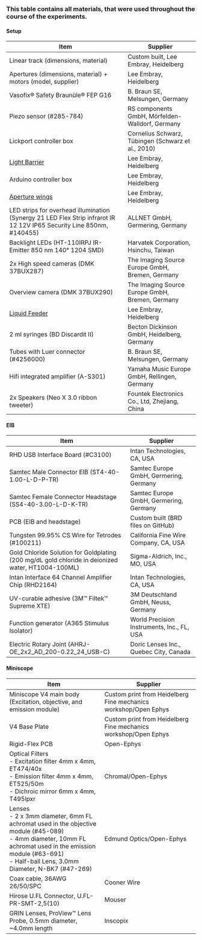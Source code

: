 ### This table contains all materials, that were used throughout the course of the experiments. 

#### Setup
| Item                                              | Supplier                                        |
|---------------------------------------------------|-------------------------------------------------|
| Linear track (dimensions, material)               | Custom built, Lee Embray, Heidelberg            |
| Apertures (dimensions, material) + motors (model, supplier) | Lee Embray, Heidelberg                |
| Vasofix® Safety Braunüle® FEP G16                 | B. Braun SE, Melsungen, Germany                 |
| Piezo sensor (#285-784)                           | RS components GmbH, Mörfelden-Walldorf, Germany |
| Lickport controller box                           | Cornelius Schwarz, Tübingen (Schwarz et al., 2010) |
| [Light Barrier](LightBarrier/info.md)             | Lee Embray, Heidelberg                       |
| Arduino controller box                            | Lee Embray, Heidelberg                          |
| [Aperture wings](ApertureGate/info.md)               | Lee Embray, Heidelberg                          |
| LED strips for overhead illumination (Synergy 21 LED Flex Strip infrarot IR 12 12V IP65 Security Line 850nm, #140455) | ALLNET GmbH, Germering, Germany |
| Backlight LEDs (HT-110IRPJ IR-Emitter 850 nm 140° 1204 SMD) | Harvatek Corporation, Hsinchu, Taiwan |
| 2x High speed cameras (DMK 37BUX287)              | The Imaging Source Europe GmbH, Bremen, Germany |
| Overview camera (DMK 37BUX290)                    | The Imaging Source Europe GmbH, Bremen, Germany |
| [Liquid Feeder](LiquidFeeder/info.md)             | Lee Embray, Heidelberg |
| 2 ml syringes (BD Discardit II)                   | Becton Dickinson GmbH, Heidelberg, Germany |
| Tubes with Luer connector (#4256000)              | B. Braun SE, Melsungen, Germany         |
| Hifi integrated amplifier (A-S301)                | Yamaha Music Europe GmbH, Rellingen, Germany |
| 2x Speakers (Neo X 3.0 ribbon tweeter)            | Fountek Electronics Co., Ltd, Zhejiang, China |

#### EIB
| Item                                              | Supplier                                       | 
|---------------------------------------------------|------------------------------------------------|
| RHD USB Interface Board (#C3100)                  | Intan Technologies, CA, USA                    |
| Samtec Male Connector EIB (ST4-40-1.00-L-D-P-TR)  | Samtec Europe GmbH, Germering, Germany         |
| Samtec Female Connector Headstage (SS4-40-3.00-L-D-K-TR) | Samtec Europe GmbH, Germering, Germany  |
| PCB (EIB and headstage)                           | Custom built (BRD files on GitHub)             |
| Tungsten 99.95% CS Wire for Tetrodes (#100211)    | California Fine Wire Company, CA, USA          |
| Gold Chloride Solution for Goldplating (200 mg/dL gold chloride in deionized water, HT1004-100ML) | Sigma-Aldrich, Inc., MO, USA |
| Intan Interface 64 Channel Amplifier Chip (RHD2164) | Intan Technologies, CA, USA                  |
| UV-curable adhesive (3M™ Filtek™ Supreme XTE)     | 3M Deutschland GmbH, Neuss, Germany            | 
| Function generator (A365 Stimulus Isolator)       | World Precision Instruments, Inc., FL, USA     |
| Electric Rotary Joint (AHRJ-OE_2x2_AD_200-0.22_24_USB-C) | Doric Lenses Inc., Quebec City, Canada  |

#### Miniscope
| Item                                                   | Supplier                                  | 
|--------------------------------------------------------|-------------------------------------------|
| Miniscope V4 main body (Excitation, objective, and emission module) | Custom print from Heidelberg Fine mechanics workshop/Open Ephys |
| V4 Base Plate                                          | Custom print from Heidelberg Fine mechanics workshop/Open Ephys |
| Rigid-Flex PCB                                         | Open-Ephys                                |
| Optical Filters <br> - Excitation filter 4mm x 4mm, ET474/40x <br> - Emission filter 4mm x 4mm, ET525/50m <br> - Dichroic mirror 6mm x 4mm, T495lpxr | Chromal/Open-Ephys |
| Lenses <br> - 2 x 3mm diameter, 6mm FL achromat used in the objective module (#45-089) <br> - 4mm diameter, 10mm FL achromat used in the emission module (#63-691) <br> - Half-ball Lens, 3.0mm Diameter, N-BK7 (#47-269) | Edmund Optics/Open-Ephys               |
| Coax cable, 36AWG 26/50/SPC                            | Cooner Wire                               |
| Hirose U.FL Connector, U.FL-PR-SMT-2,5(10)             | Mouser                                    |
| GRIN Lenses, ProView™ Lens Probe, 0.5mm diameter, ~4.0mm length | Inscopix                         |
